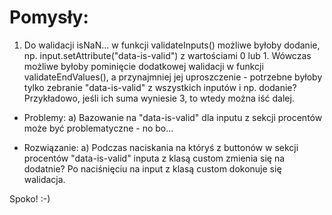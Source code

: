 # Pomysły:

1. Do walidacji isNaN... w funkcji validateInputs() możliwe byłoby dodanie, np. input.setAttribute("data-is-valid") z wartościami 0 lub 1. Wówczas możliwe byłoby pominięcie dodatkowej walidacji w funkcji validateEndValues(), a przynajmniej jej uproszczenie - potrzebne byłoby tylko zebranie "data-is-valid" z wszystkich inputów i np. dodanie? Przykładowo, jeśli ich suma wyniesie 3, to wtedy można iść dalej.

- Problemy:
    a) Bazowanie na "data-is-valid" dla inputu z sekcji procentów może być problematyczne - no bo...

- Rozwiązanie:
    a) Podczas naciskania na któryś z buttonów w sekcji procentów "data-is-valid" inputa z klasą custom zmienia się na dodatnie? Po naciśnięciu na input z klasą custom dokonuje się walidacja.

Spoko! :-)
